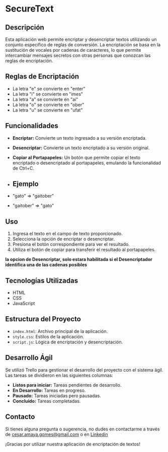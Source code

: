 # SecureText 

## Descripción

Esta aplicación web permite encriptar y desencriptar textos utilizando un conjunto específico de reglas de conversión. La encriptación se basa en la sustitución de vocales por cadenas de caracteres, lo que permite intercambiar mensajes secretos con otras personas que conozcan las reglas de encriptación.

## Reglas de Encriptación

- La letra "e" se convierte en "enter"
- La letra "i" se convierte en "imes"
- La letra "a" se convierte en "ai"
- La letra "o" se convierte en "ober"
- La letra "u" se convierte en "ufat"

## Funcionalidades

- **Encriptar:** Convierte un texto ingresado a su versión encriptada.
- **Desencriptar:** Convierte un texto encriptado a su versión original.
- **Copiar al Portapapeles:** Un botón que permite copiar el texto encriptado o desencriptado al portapapeles, emulando la funcionalidad de Ctrl+C.

- ## Ejemplo

- "gato" => "gaitober"
- "gaitober" => "gato"

## Uso

1. Ingresa el texto en el campo de texto proporcionado.
2. Selecciona la opción de encriptar o desencriptar.
3. Presiona el botón correspondiente para ver el resultado.
4. Utiliza el botón de copiar para transferir el resultado al portapapeles.

   
**la opcion de Desencriptar, solo estara habilitada si el Desencriptador identifica una de las cadenas posibles**

## Tecnologías Utilizadas

- HTML
- CSS
- JavaScript

## Estructura del Proyecto

- `index.html`: Archivo principal de la aplicación.
- `style.css`: Estilos de la aplicación.
- `script.js`: Lógica de encriptación y desencriptación.

## Desarrollo Ágil

Se utilizó Trello para gestionar el desarrollo del proyecto con el sistema ágil. Las tareas se dividieron en las siguientes columnas:

- **Listos para iniciar:** Tareas pendientes de desarrollo.
- **En Desarrollo:** Tareas en progreso.
- **Pausado:** Tareas iniciadas pero pausadas.
- **Concluido:** Tareas completadas.



## Contacto

Si tienes alguna pregunta o sugerencia, no dudes en contactarme a través de cesar.amaya.gomes@gmail.com o en [Linkedin](https://www.linkedin.com/in/cesar-amaya-gomez/)

¡Gracias por utilizar nuestra aplicación de encriptación de textos!

